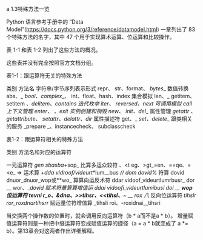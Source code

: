 a
1.3特殊方法一览

Python 语言参考手册中的 “Data Model”(https://docs.python.org/3/reference/datamodel.html) 一章列出了 83 个特殊方法的名字，其中 47 个用于实现算术运算、位运算和比较操作。

表 1-1 和表 1-2 列出了这些方法的概况。





这些表并没有完全按照官方文档分组。

表1-1：跟运算符无关的特殊方法

  类别          	方法名
  字符串/字节序列表示形式	repr、   	str、format、     	_bytes__
  数值转换        	abs、_   	_bool、complex__、	int、float、hash、index
  集合模拟        	len、_   	getitem、setitem 	_、delitem、contains
  迭代枚举        	iter、   	reversed、next
  可调用模拟       	call
  上下文管理       	enter、  	、exit
  实例创建和销毁     	new、_   	_init、del__
  属性管理        	_getattr	、getattribute、  	_setattr、delattr、dir__
  属性描述符       	get、_   	_set、delete__
  跟类相关的服务     	_prepare	_、instancecheck、	subclasscheck

表1-2：跟运算符相关的特殊方法

  类别  	方法名和对应的运算符


  一元运算符    	_gen   	sbasba_+sop_
  比算多运众较符  	、<t    	eg、>gt_=en、==qe、=<e_        	=>
  运术算      	+_dda  	vidroof/videurt_*lum__bus   	_// 	dom 	dovid%_
  符算       	dovid  	dnuor_dnuor_wop或**wo_
  算算向运反术符  	ddar   	vidoof_videurtlumrbusr_     	dor 	__  	wor、___dovid
  赋术符量算算增值运	ddai   	vidoofi_videurtlumibusi_    	doi 	__  	__wop
  位运算符     	tevni  	r_o、&dna、>>tihsr、<<tihsl、__~	__  	rox 	八_
  反向位运算符   	_tihslr	ror_roxdnartihsrr_
  赋运量位符增值算 	_tihsli	roi、-roxidnai__tihsri





当交换两个操作数的位置时，就会调用反向运算符（b * a而不是a * b）。 增量赋值运算符则是一种把中缀运算符变成赋值运算的捷径（a = a * b就变成了 a *= b）。第13章会对这两者作出详细解释。

